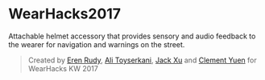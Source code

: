 # WearHacks2017
Attachable helmet accessory that provides sensory and audio feedback to the wearer for navigation and warnings on the street.
> Created by [Eren Rudy](https://github.com/eren-rudy), [Ali Toyserkani](https://github.com/alitoyserkani), [Jack Xu](https://github.com/JXproject) and [Clement Yuen](https://github.com/ccyuen) for WearHacks KW 2017
